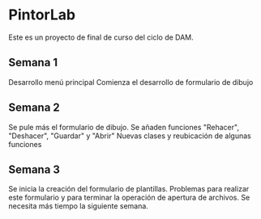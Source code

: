 # PintorLab
Este es un proyecto de final de curso del ciclo de DAM.

Semana 1
---------
Desarrollo menú principal
Comienza el desarrollo de formulario de dibujo

Semana 2
---------
Se pule más el formulario de dibujo.
Se añaden funciones "Rehacer", "Deshacer", "Guardar" y "Abrir"
Nuevas clases y reubicación de algunas funciones

Semana 3
---------
Se inicia la creación del formulario de plantillas.
Problemas para realizar este formulario y para terminar la operación de apertura de archivos.
Se necesita más tiempo la siguiente semana.
